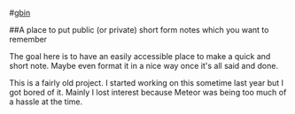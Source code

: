 #[gbin](gbin.meteor.com)

##A place to put public (or private) short form notes which you want to remember

The goal here is to have an easily accessible place to make a quick and short note. Maybe even format it in a nice way once it's all said and done. 

This is a fairly old project. I started working on this sometime last year but I got bored of it. Mainly I lost interest because Meteor was being too much of a hassle at the time.
